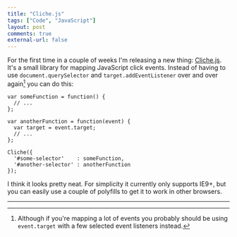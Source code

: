 ```yaml
---
title: "Cliche.js"
tags: ["Code", "JavaScript"]
layout: post
comments: true
external-url: false
---
```


For the first time in a couple of weeks I'm releasing a new thing: [Cliche.js](https://github.com/gummesson/cliche.js). It's a small library for mapping JavaScript click events. Instead of having to use `document.querySelector` and `target.addEventListener` over and over again[^1] you can do this:

    var someFunction = function() {
      // ...  
    };

    var anotherFunction = function(event) {
      var target = event.target;
      // ...  
    };

    Cliche({
      '#some-selector'    : someFunction,
      '#another-selector' : anotherFunction
    });

I think it looks pretty neat. For simplicity it currently only supports IE9+, but you can easily use a couple of polyfills to get it to work in other browsers.

* * *

[^1]: Although if you're mapping a lot of events you probably should be using `event.target` with a few selected event listeners instead.
